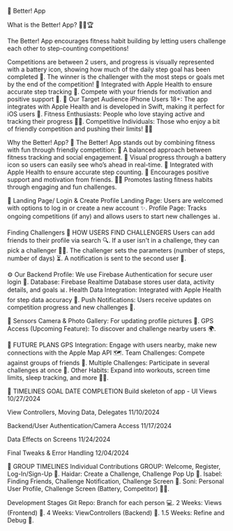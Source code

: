 🎉 Better! App

What is the Better! App? 🚶‍♂️🏆

The Better! App encourages fitness habit building by letting users challenge each other to step-counting competitions!

Competitions are between 2 users, and progress is visually represented with a battery icon, showing how much of the daily step goal has been completed 🔋.
The winner is the challenger with the most steps or goals met by the end of the competition! 🏅
Integrated with Apple Health to ensure accurate step tracking 📱.
Compete with your friends for motivation and positive support 💪.
🎯 Our Target Audience
iPhone Users 18+: The app integrates with Apple Health and is developed in Swift, making it perfect for iOS users 📲.
Fitness Enthusiasts: People who love staying active and tracking their progress 🏃‍♀️.
Competitive Individuals: Those who enjoy a bit of friendly competition and pushing their limits! 🏋️‍♂️

Why the Better! App? 🤔
The Better! App stands out by combining fitness with fun through friendly competition:
🌟 A balanced approach between fitness tracking and social engagement.
🔋 Visual progress through a battery icon so users can easily see who’s ahead in real-time.
🎯 Integrated with Apple Health to ensure accurate step counting.
🤝 Encourages positive support and motivation from friends.
🏃‍♂️ Promotes lasting fitness habits through engaging and fun challenges.

🌟 Landing Page/ Login & Create Profile
Landing Page: Users are welcomed with options to log in or create a new account ✨.
Profile Page: Tracks ongoing competitions (if any) and allows users to start new challenges 📊.

Finding Challengers 👥
HOW USERS FIND CHALLENGERS
Users can add friends to their profile via search 🔍.
If a user isn't in a challenge, they can pick a challenger 🏃‍♀️.
The challenger sets the parameters (number of steps, number of days) ⏳.
A notification is sent to the second user 📲.

⚙️ Our Backend
Profile: We use Firebase Authentication for secure user login 🔐.
Database: Firebase Realtime Database stores user data, activity details, and goals 📊.
Health Data Integration: Integrated with Apple Health for step data accuracy 🔄.
Push Notifications: Users receive updates on competition progress and new challenges 🔔.

🧠 Sensors
Camera & Photo Gallery: For updating profile pictures 📸.
GPS Access (Upcoming Feature): To discover and challenge nearby users 🌍.

🌟 FUTURE PLANS
GPS Integration: Engage with users nearby, make new connections with the Apple Map API 🗺️.
Team Challenges: Compete against groups of friends 👫.
Multiple Challenges: Participate in several challenges at once 🚀.
Other Habits: Expand into workouts, screen time limits, sleep tracking, and more 🛌💪.

📅 TIMELINES
GOAL	DATE COMPLETION
Build skeleton of app - UI Views	10/27/2024

View Controllers, Moving Data, Delegates	11/10/2024

Backend/User Authentication/Camera Access	11/17/2024

Data Effects on Screens	11/24/2024

Final Tweaks & Error Handling	12/04/2024


👥 GROUP TIMELINES
Individual Contributions
GROUP: Welcome, Register, Log-In/Sign-Up 📱.
Haidar: Create a Challenge, Challenge Pop Up 🎯.
Isabel: Finding Friends, Challenge Notification, Challenge Screen 🔔.
Soni: Personal User Profile, Challenge Screen (Battery, Competitor) 🏋️‍♂️.

Development Stages
Git Repo: Branch for each person 💻.
2 Weeks: Views (Frontend) 🎨.
4 Weeks: ViewControllers (Backend) 🔧.
1.5 Weeks: Refine and Debug 🐛.

